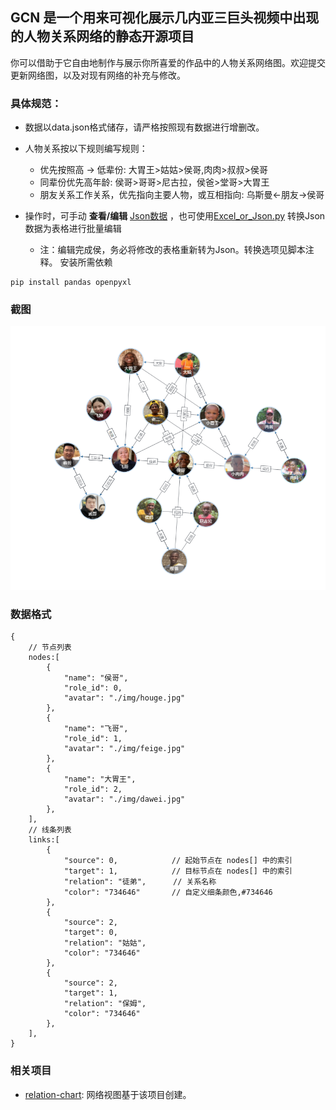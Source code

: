 ## GCN 是一个用来可视化展示几内亚三巨头视频中出现的人物关系网络的静态开源项目

你可以借助于它自由地制作与展示你所喜爱的作品中的人物关系网络图。欢迎提交更新网络图，以及对现有网络的补充与修改。

### 具体规范：

- 数据以data.json格式储存，请严格按照现有数据进行增删改。
- 人物关系按以下规则编写规则：

  - 优先按照高 → 低辈份: 大胃王>姑姑>侯哥,肉肉>叔叔>侯哥
  - 同辈份优先高年龄: 侯哥>哥哥>尼古拉，侯爸>堂哥>大胃王
  - 朋友关系工作关系，优先指向主要人物，或互相指向: 乌斯曼<-朋友->侯哥
- 操作时，可手动 **查看/编辑** [Json数据](/data.json) ，也可使用[Excel_or_Json.py](/Excel_or_Json.py) 转换Json数据为表格进行批量编辑
  - 注：编辑完成侯，务必将修改的表格重新转为Json。转换选项见脚本注释。
安装所需依赖
```
pip install pandas openpyxl
```


### 截图

<img src=/screenshot.png />

### 数据格式

```
{
    // 节点列表
    nodes:[
        {
            "name": "侯哥",
			"role_id": 0,
            "avatar": "./img/houge.jpg"
        },
        {
            "name": "飞哥",
			"role_id": 1,
            "avatar": "./img/feige.jpg"
        },
        {
            "name": "大胃王",
			"role_id": 2,
            "avatar": "./img/dawei.jpg"
        },
    ],
    // 线条列表
    links:[
        {
            "source": 0,            // 起始节点在 nodes[] 中的索引
            "target": 1,            // 目标节点在 nodes[] 中的索引
            "relation": "徒弟",      // 关系名称
            "color": "734646"       // 自定义细条颜色,#734646
        },
        {
            "source": 2,
            "target": 0,
            "relation": "姑姑",
            "color": "734646"
        },
		{
            "source": 2,
            "target": 1,
            "relation": "保姆",
            "color": "734646"
        },
    ],
}
```

### 相关项目

- [relation-chart](https://github.com/xiedajian/relation-chart): 网络视图基于该项目创建。

